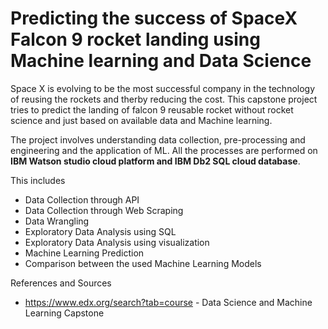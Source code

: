 # Predicting the success of SpaceX Falcon 9 rocket landing using Machine learning and Data Science 

Space X is evolving to be the most successful company in the technology of reusing the rockets and therby reducing the cost. This capstone project tries to predict the landing of falcon 9 reusable rocket without rocket science and just based on available data and Machine learning.   

The project involves understanding data collection, pre-processing and engineering and the application of ML. All the processes are performed on **IBM Watson studio cloud platform and IBM Db2 SQL cloud database**.

This includes
 - Data Collection through API
 - Data Collection through Web Scraping 
 - Data Wrangling 
 - Exploratory Data Analysis using SQL
 - Exploratory Data Analysis using visualization 
 - Machine Learning Prediction 
 - Comparison between the used Machine Learning Models 

References and Sources 
 - https://www.edx.org/search?tab=course - Data Science and Machine Learning Capstone 
